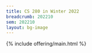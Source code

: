 ```yaml
---
title: CS 280 in Winter 2022
breadcrumb: 202210
sem: 202210
layout: bg-image
---
```

{% include offering/main.html %}
